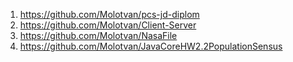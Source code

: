 1. https://github.com/Molotvan/pcs-jd-diplom
2. https://github.com/Molotvan/Client-Server
3. https://github.com/Molotvan/NasaFile
4. https://github.com/Molotvan/JavaCoreHW2.2PopulationSensus
